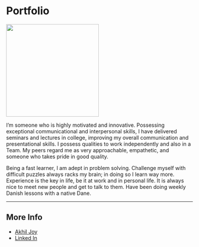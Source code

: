 # Portfolio

<img src="https://akhil-git-hub.github.io/RepoTest/images/photo.jpeg" width="250">

I’m someone who is highly motivated and innovative. Possessing exceptional communicational and interpersonal skills, I have delivered seminars and lectures in college, improving my overall communication and presentational skills. I possess qualities to work independently and also in a Team. My peers regard me as very approachable, empathetic, and someone who takes pride in good quality.

Being a fast learner, I am adept in problem solving. Challenge myself with difficult puzzles always racks my brain; in doing so I learn way more. Experience is the key in life, be it at work and in personal life. It is always nice to meet new people and get to talk to them. Have been doing weekly Danish lessons with a native Dane.

---
## More Info
- [Akhil Joy]()
- [Linked In](https://www.linkedin.com/in/akhil-joy-/)
